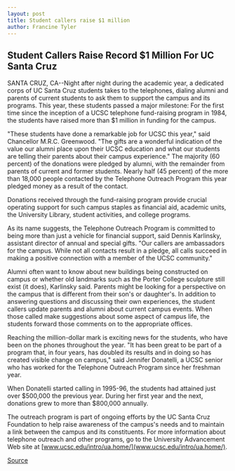 ```yaml
---
layout: post
title: Student callers raise $1 million
author: Francine Tyler
---
```


## Student Callers Raise Record $1 Million For UC Santa Cruz

SANTA CRUZ, CA--Night after night during the academic year, a dedicated corps of UC Santa Cruz students takes to the telephones, dialing alumni and parents of current students to ask them to support the campus and its programs. This year, these students passed a major milestone: For the first time since the inception of a UCSC telephone fund-raising program in 1984, the students have raised more than $1 million in funding for the campus.

"These students have done a remarkable job for UCSC this year," said Chancellor M.R.C. Greenwood. "The gifts are a wonderful indication of the value our alumni place upon their UCSC education and what our students are telling their parents about their campus experience." The majority (60 percent) of the donations were pledged by alumni, with the remainder from parents of current and former students. Nearly half (45 percent) of the more than 18,000 people contacted by the Telephone Outreach Program this year pledged money as a result of the contact.

Donations received through the fund-raising program provide crucial operating support for such campus staples as financial aid, academic units, the University Library, student activities, and college programs.

As its name suggests, the Telephone Outreach Program is committed to being more than just a vehicle for financial support, said Dennis Karlinsky, assistant director of annual and special gifts. "Our callers are ambassadors for the campus. While not all contacts result in a pledge, all calls succeed in making a positive connection with a member of the UCSC community."

Alumni often want to know about new buildings being constructed on campus or whether old landmarks such as the Porter College sculpture still exist (it does), Karlinsky said. Parents might be looking for a perspective on the campus that is different from their son's or daughter's. In addition to answering questions and discussing their own experiences, the student callers update parents and alumni about current campus events. When those called make suggestions about some aspect of campus life, the students forward those comments on to the appropriate offices.

Reaching the million-dollar mark is exciting news for the students, who have been on the phones throughout the year. "It has been great to be part of a program that, in four years, has doubled its results and in doing so has created visible change on campus," said Jennifer Donatelli, a UCSC senior who has worked for the Telephone Outreach Program since her freshman year.

When Donatelli started calling in 1995-96, the students had attained just over $500,000 the previous year. During her first year and the next, donations grew to more than $800,000 annually.

The outreach program is part of ongoing efforts by the UC Santa Cruz Foundation to help raise awareness of the campus's needs and to maintain a link between the campus and its constituents. For more information about telephone outreach and other programs, go to the University Advancement Web site at [www.ucsc.edu/intro/ua.home/](www.ucsc.edu/intro/ua.home/).

[Source](http://www1.ucsc.edu/news_events/press_releases/archive/98-99/06-99/telephone.htm "Permalink to Student callers raise $1 million")